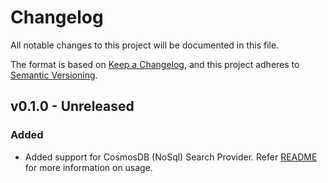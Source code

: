 # Changelog

All notable changes to this project will be documented in this file.

The format is based on [Keep a Changelog](https://keepachangelog.com/en/1.0.0/),
and this project adheres to [Semantic Versioning](https://semver.org/spec/v2.0.0.html).

## v0.1.0 - Unreleased

### Added

- Added support for CosmosDB (NoSql) Search Provider. Refer [README](../../samples/rag-cosmosdb-nosql/README.md) for more information on usage.
